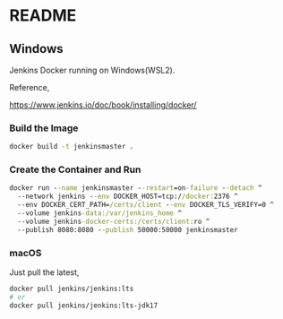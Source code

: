 # README

## Windows

Jenkins Docker running on Windows(WSL2).

Reference,

<https://www.jenkins.io/doc/book/installing/docker/>

### Build the Image

```bat
docker build -t jenkinsmaster .
```

### Create the Container and Run

```bat
docker run --name jenkinsmaster --restart=on-failure --detach ^
  --network jenkins --env DOCKER_HOST=tcp://docker:2376 ^
  --env DOCKER_CERT_PATH=/certs/client --env DOCKER_TLS_VERIFY=0 ^
  --volume jenkins-data:/var/jenkins_home ^
  --volume jenkins-docker-certs:/certs/client:ro ^
  --publish 8080:8080 --publish 50000:50000 jenkinsmaster
```

### macOS

Just pull the latest,

```bash
docker pull jenkins/jenkins:lts
# or
docker pull jenkins/jenkins:lts-jdk17
```
